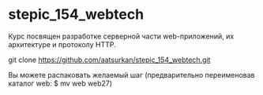 # stepic_154_webtech
Курс посвящен разработке серверной части web-приложений, их архитектуре и протоколу HTTP.

git clone https://github.com/aatsurkan/stepic_154_webtech.git

Вы можете распаковать желаемый шаг (предварительно переименовав каталог web: $ mv web web27)

